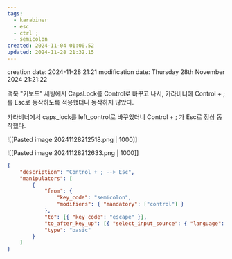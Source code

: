 ```yaml
---
tags:
  - karabiner
  - esc
  - ctrl ;
  - semicolon
created: 2024-11-04 01:00.52
updated: 2024-11-28 21:32.15
---
```


creation date: 2024-11-28 21:21
modification date: Thursday 28th November 2024 21:21:22

맥북 "키보드" 세팅에서 CapsLock를 Control로 바꾸고 나서, 카라비너에 Control + ; 를 Esc로 동작하도록 적용했더니 동작하지 않았다.

카라비너에서 caps_lock를 left_control로 바꾸었더니 Control + ; 가 Esc로 정상 동작했다.


![[Pasted image 20241128212518.png | 1000]]



![[Pasted image 20241128212633.png | 1000]]


```json
{
    "description": "Control + ; --> Esc",
    "manipulators": [
        {
            "from": {
                "key_code": "semicolon",
                "modifiers": { "mandatory": ["control"] }
            },
            "to": [{ "key_code": "escape" }],
            "to_after_key_up": [{ "select_input_source": { "language": "en" } }],
            "type": "basic"
        }
    ]
}
```